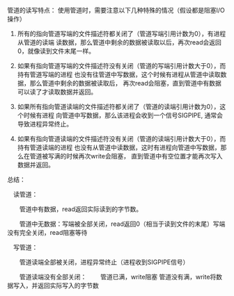 管道的读写特点：
使用管道时，需要注意以下几种特殊的情况（假设都是阻塞I/O操作）
1. 所有的指向管道写端的文件描述符都关闭了（管道写端引用计数为0），有进程从管道的读端
读数据，那么管道中剩余的数据被读取以后，再次read会返回0，就像读到文件末尾一样。

2. 如果有指向管道写端的文件描述符没有关闭（管道的写端引用计数大于0），而持有管道写端的进程
也没有往管道中写数据，这个时候有进程从管道中读取数据，那么管道中剩余的数据被读取后，
再次read会阻塞，直到管道中有数据可以读了才读取数据并返回。

3. 如果所有指向管道读端的文件描述符都关闭了（管道的读端引用计数为0），这个时候有进程
向管道中写数据，那么该进程会收到一个信号SIGPIPE, 通常会导致进程异常终止。

4. 如果有指向管道读端的文件描述符没有关闭（管道的读端引用计数大于0），而持有管道读端的进程
也没有从管道中读数据，这时有进程向管道中写数据，那么在管道被写满的时候再次write会阻塞，
直到管道中有空位置才能再次写入数据并返回。

总结：  

&emsp;读管道：  

&emsp;&emsp;管道中有数据，read返回实际读到的字节数。  

&emsp;&emsp;管道中无数据：写端被全部关闭，read返回0（相当于读到文件的末尾）写端没有完全关闭，read阻塞等待

&emsp;写管道：   

&emsp;&emsp;管道读端全部被关闭，进程异常终止（进程收到SIGPIPE信号）  

&emsp;&emsp;管道读端没有全部关闭：
&emsp;&emsp;管道已满，write阻塞
管道没有满，write将数据写入，并返回实际写入的字节数